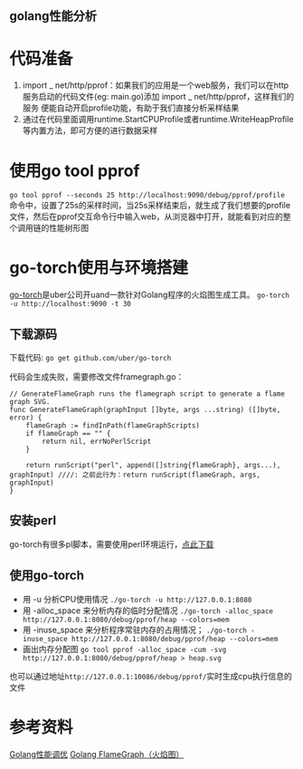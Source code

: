 golang性能分析
---------------------------------
# 代码准备
1. import _ net/http/pprof：如果我们的应用是一个web服务，我们可以在http服务启动的代码文件(eg: main.go)添加 import _ net/http/pprof，这样我们的服务 便能自动开启profile功能，有助于我们直接分析采样结果
2. 通过在代码里面调用runtime.StartCPUProfile或者runtime.WriteHeapProfile等内置方法，即可方便的进行数据采样

# 使用go tool pprof
``go tool pprof --seconds 25 http://localhost:9090/debug/pprof/profile``
命令中，设置了25s的采样时间，当25s采样结束后，就生成了我们想要的profile文件，然后在pprof交互命令行中输入web，从浏览器中打开，就能看到对应的整个调用链的性能树形图

# go-torch使用与环境搭建
[go-torch](https://github.com/uber/go-torch)是uber公司开uand一款针对Golang程序的火焰图生成工具。
``go-torch -u http://localhost:9090 -t 30``

## 下载源码
下载代码:
``go get github.com/uber/go-torch``

代码会生成失败，需要修改文件framegraph.go：
````
// GenerateFlameGraph runs the flamegraph script to generate a flame graph SVG.
func GenerateFlameGraph(graphInput []byte, args ...string) ([]byte, error) {
	flameGraph := findInPath(flameGraphScripts)
	if flameGraph == "" {
		return nil, errNoPerlScript
	}

	return runScript("perl", append([]string{flameGraph}, args...), graphInput) ////: 之前此行为：return runScript(flameGraph, args, graphInput)
}
````

## 安装perl
go-torch有很多pl脚本，需要使用perl环境运行，[点此下载](http://www.perl.org/get.html)

## 使用go-torch

* 用 -u 分析CPU使用情况
``./go-torch -u http://127.0.0.1:8080``
* 用 -alloc_space 来分析内存的临时分配情况
``./go-torch -alloc_space http://127.0.0.1:8080/debug/pprof/heap --colors=mem``
* 用 -inuse_space 来分析程序常驻内存的占用情况；
``./go-torch -inuse_space http://127.0.0.1:8080/debug/pprof/heap --colors=mem``
* 画出内存分配图
``go tool pprof -alloc_space -cum -svg http://127.0.0.1:8080/debug/pprof/heap > heap.svg``

也可以通过地址``http://127.0.0.1:10086/debug/pprof/``实时生成cpu执行信息的文件

# 参考资料
[Golang性能调优](https://blog.csdn.net/WaltonWang/article/details/54019891)
[Golang FlameGraph（火焰图）](https://studygolang.com/articles/11556)


